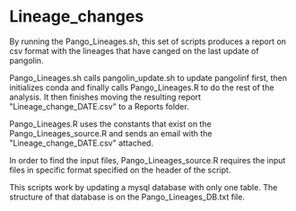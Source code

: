 # Lineage_changes

By running the Pango_Lineages.sh, this set of scripts produces a report on csv format with the lineages that have canged on the last update of pangolin.

Pango_Lineages.sh calls pangolin_update.sh to update pangolinf first, then initializes conda and finally calls Pango_Lineages.R to do the rest of the analysis. It then finishes moving the resulting report "Lineage_change_DATE.csv" to a Reports folder.

Pango_Lineages.R uses the constants that exist on the Pango_Lineages_source.R and sends an email with the "Lineage_change_DATE.csv" attached.

In order to find the input files, Pango_Lineages_source.R requires the input files in specific format specified on the header of the script.

This scripts work by updating a mysql database with only one table. The structure of that database is on the Pango_Lineages_DB.txt file.
